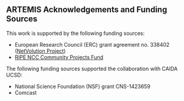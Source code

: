 ARTEMIS Acknowledgements and Funding Sources
--------------------------------------------

This work is supported by the following funding sources:
* European Research Council (ERC) grant agreement no. 338402 ([NetVolution Project](http://netvolution.eu/))
* [RIPE NCC Community Projects Fund](https://www.ripe.net/publications/news/announcements/ripe-community-projects-fund-2017-recipients-announced)

The following funding sources supported the collaboration with CAIDA UCSD:
* National Science Foundation (NSF) grant CNS-1423659
* Comcast

